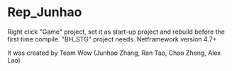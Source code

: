 # Rep_Junhao

Right click "Game" project, set it as start-up project and rebuild before the first time compile.
"BH_STG" project needs .Netframework version 4.7+

It was created by Team Wow (Junhao Zhang, Ran Tao, Chao Zheng, Alex Lao)
